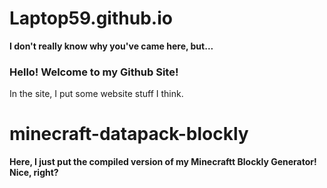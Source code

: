 # Laptop59.github.io
**I don't really know why you've came here, but...**
### Hello! Welcome to my Github Site!
In the site, I put some website stuff I think.
# minecraft-datapack-blockly
**Here, I just put the compiled version of my Minecraftt Blockly Generator! Nice, right?**
